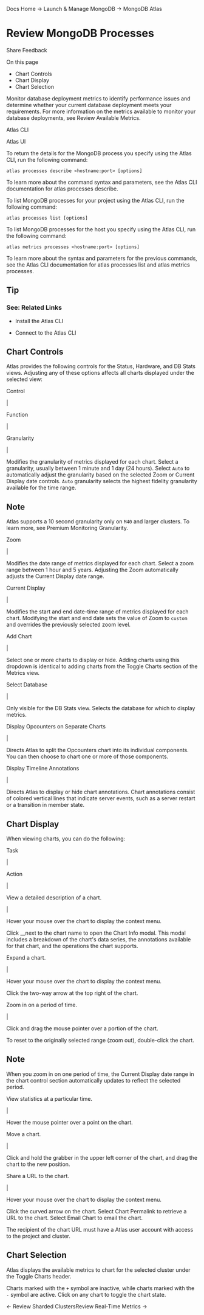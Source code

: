 Docs Home → Launch & Manage MongoDB → MongoDB Atlas

# Review MongoDB Processes

Share Feedback

On this page

  * Chart Controls
  * Chart Display
  * Chart Selection

Monitor database deployment metrics to identify performance issues and
determine whether your current database deployment meets your requirements.
For more information on the metrics available to monitor your database
deployments, see Review Available Metrics.

Atlas CLI

Atlas UI

To return the details for the MongoDB process you specify using the Atlas CLI,
run the following command:

    
    
    atlas processes describe <hostname:port> [options]  
      
  
To learn more about the command syntax and parameters, see the Atlas CLI
documentation for atlas processes describe.

To list MongoDB processes for your project using the Atlas CLI, run the
following command:

    
    
    atlas processes list [options]  
      
  
To list MongoDB processes for the host you specify using the Atlas CLI, run
the following command:

    
    
    atlas metrics processes <hostname:port> [options]  
      
  
To learn more about the syntax and parameters for the previous commands, see
the Atlas CLI documentation for atlas processes list and atlas metrics
processes.

## Tip

### See: Related Links

  * Install the Atlas CLI

  * Connect to the Atlas CLI

## Chart Controls

Atlas provides the following controls for the Status, Hardware, and DB Stats
views. Adjusting any of these options affects all charts displayed under the
selected view:

Control

|

Function  
  
|  
  
Granularity

|

Modifies the granularity of metrics displayed for each chart. Select a
granularity, usually between 1 minute and 1 day (24 hours). Select `Auto` to
automatically adjust the granularity based on the selected Zoom or Current
Display date controls. `Auto` granularity selects the highest fidelity
granularity available for the time range.

## Note

Atlas supports a 10 second granularity only on `M40` and larger clusters. To
learn more, see Premium Monitoring Granularity.  
  
Zoom

|

Modifies the date range of metrics displayed for each chart. Select a zoom
range between 1 hour and 5 years. Adjusting the Zoom automatically adjusts the
Current Display date range.  
  
Current Display

|

Modifies the start and end date-time range of metrics displayed for each
chart. Modifying the start and end date sets the value of Zoom to `custom` and
overrides the previously selected zoom level.  
  
Add Chart

|

Select one or more charts to display or hide. Adding charts using this
dropdown is identical to adding charts from the Toggle Charts section of the
Metrics view.  
  
Select Database

|

Only visible for the DB Stats view. Selects the database for which to display
metrics.  
  
Display Opcounters on Separate Charts

|

Directs Atlas to split the Opcounters chart into its individual components.
You can then choose to chart one or more of those components.  
  
Display Timeline Annotations

|

Directs Atlas to display or hide chart annotations. Chart annotations consist
of colored vertical lines that indicate server events, such as a server
restart or a transition in member state.  
  
## Chart Display

When viewing charts, you can do the following:

Task

|

Action  
  
|  
  
View a detailed description of a chart.

|

Hover your mouse over the chart to display the context menu.

Click __next to the chart name to open the Chart Info modal. This modal
includes a breakdown of the chart's data series, the annotations available for
that chart, and the operations the chart supports.  
  
Expand a chart.

|

Hover your mouse over the chart to display the context menu.

Click the two-way arrow at the top right of the chart.  
  
Zoom in on a period of time.

|

Click and drag the mouse pointer over a portion of the chart.

To reset to the originally selected range (zoom out), double-click the chart.

## Note

When you zoom in on one period of time, the Current Display date range in the
chart control section automatically updates to reflect the selected period.  
  
View statistics at a particular time.

|

Hover the mouse pointer over a point on the chart.  
  
Move a chart.

|

Click and hold the grabber in the upper left corner of the chart, and drag the
chart to the new position.  
  
Share a URL to the chart.

|

Hover your mouse over the chart to display the context menu.

Click the curved arrow on the chart. Select Chart Permalink to retrieve a URL
to the chart. Select Email Chart to email the chart.

The recipient of the chart URL must have a Atlas user account with access to
the project and cluster.  
  
## Chart Selection

Atlas displays the available metrics to chart for the selected cluster under
the Toggle Charts header.

Charts marked with the `+` symbol are inactive, while charts marked with the
`-` symbol are active. Click on any chart to toggle the chart state.

← Review Sharded ClustersReview Real-Time Metrics →

